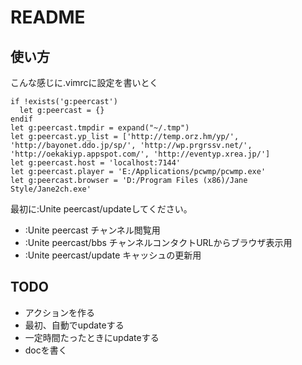 README
======

使い方
------

こんな感じに.vimrcに設定を書いとく

    if !exists('g:peercast')
      let g:peercast = {}
    endif
    let g:peercast.tmpdir = expand("~/.tmp")
    let g:peercast.yp_list = ['http://temp.orz.hm/yp/', 'http://bayonet.ddo.jp/sp/', 'http://wp.prgrssv.net/', 'http://oekakiyp.appspot.com/', 'http://eventyp.xrea.jp/']
    let g:peercast.host = 'localhost:7144'
    let g:peercast.player = 'E:/Applications/pcwmp/pcwmp.exe'
    let g:peercast.browser = 'D:/Program Files (x86)/Jane Style/Jane2ch.exe'

最初に:Unite peercast/updateしてください。

* :Unite peercast
  チャンネル閲覧用
* :Unite peercast/bbs
  チャンネルコンタクトURLからブラウザ表示用
* :Unite peercast/update
  キャッシュの更新用

TODO
----

* アクションを作る
* 最初、自動でupdateする
* 一定時間たったときにupdateする
* docを書く

